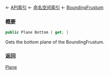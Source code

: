 ← [API索引](Api-Index) ← [命名空间索引](Namespace-Index) ← [BoundingFrustum](VRageMath.BoundingFrustum)

### 概要

```csharp
public Plane Bottom { get; }
```

Gets the bottom plane of the BoundingFrustum.

### 返回

[Plane](VRageMath.Plane)


